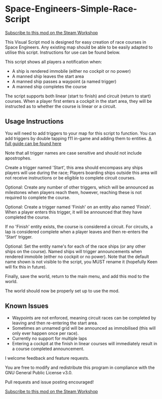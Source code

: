 # Space-Engineers-Simple-Race-Script
[Subscribe to this mod on the Steam Workshop](http://steamcommunity.com/sharedfiles/filedetails/?id=887509748)

This Visual Script mod is designed for easy creation of race courses in Space Engineers. Any existing map should be able to be easily adapted to utilise this script. Instructions for use can be found below.

This script shows all players a notification when:
- A ship is rendered immobile (either no cockpit or no power)
- A manned ship leaves the start area
- A manned ship passes a waypoint (a named trigger)
- A manned ship completes the course

The script supports both linear (start to finish) and circuit (return to start) courses. When a player first enters a cockpit in the start area, they will be instructed as to whether the course is linear or a circuit.

## Usage Instructions

You will need to add triggers to your map for this script to function. You can add triggers by double tapping f11 in-game and adding them to entities. [A full guide can be found here](https://steamcommunity.com/sharedfiles/filedetails/?id=779965489)

Note that all trigger names are case sensitive and should not include apostrophes.

Create a trigger named 'Start', this area should encompass any ships players will use during the race; Players boarding ships outside this area will not receive instructions or be eligible to complete circuit courses.

Optional: Create any number of other triggers, which will be announced as milestones when players reach them, however, reaching these is not required to complete the course.

Optional: Create a trigger named 'Finish' on an entity also named 'Finish'. When a player enters this trigger, it will be announced that they have completed the course. 

If no 'Finish' entity exists, the course is considered a circuit. For circuits, a lap is considered complete when a player leaves and then re-enters the 'Start' trigger.

Optional: Set the entity name's for each of the race ships (or any other ships on the course). Named ships will trigger announcements when rendered immobile (either no cockpit or no power). Note that the default name shown is not visible to the script, you MUST rename it (hopefully Keen will fix this in future).

Finally, save the world, return to the main menu, and add this mod to the world.

The world should now be properly set up to use the mod.


## Known Issues
- Waypoints are not enforced, meaning circuit races can be completed by leaving and then re-entering the start area.
- Sometimes an unnamed grid will be announced as immobilised (this will only ever happen once per race).
- Currently no support for multiple laps
- Entering a cockpit at the finish in linear courses will immediately result in a course completed announcement.


I welcome feedback and feature requests.

You are free to modify and redistribute this program in compliance with the GNU General Public License v3.0.

Pull requests and issue posting encouraged!

[Subscribe to this mod on the Steam Workshop](http://steamcommunity.com/sharedfiles/filedetails/?id=887509748)
